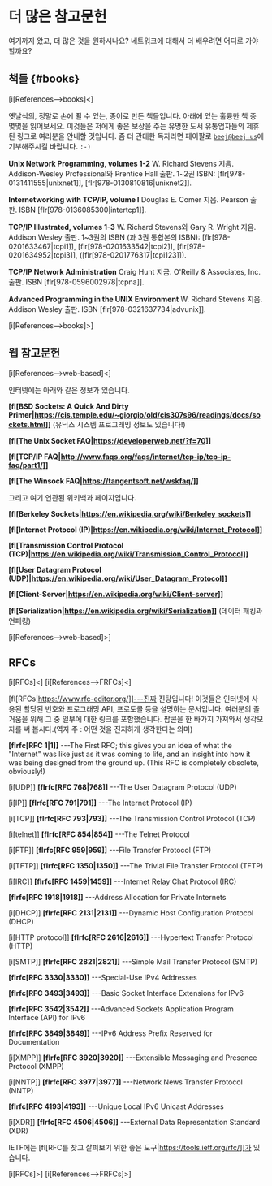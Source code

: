 # 더 많은 참고문헌

여기까지 왔고, 더 많은 것을 원하시나요? 네트워크에 대해서 더 배우려면 어디로
가야할까요?

## 책들 {#books}

[i[References-->books]<]

옛날식의, 정말로 손에 쥘 수 있는, 종이로 만든 책들입니다. 아래에 있는 훌륭한 책
중 몇몇을 읽어보세요. 이것들은 저에게 좋은 보상을 주는 유명한 도서 유통업자들의
제휴된 링크로 여러분을 안내할 것입니다. 좀 더 관대한 독자라면 페이팔로
[`beej@beej.us`](mailto:beej@beej.us)에 기부해주시길 바랍니다. `:-)`

**Unix Network Programming, volumes 1-2**
W. Richard Stevens 지음. Addison-Wesley Professional와
Prentice Hall 출판.
1~2권 ISBN: [flr[978-0131411555|unixnet1]],
[flr[978-0130810816|unixnet2]].

**Internetworking with TCP/IP, volume I**
Douglas E. Comer 지음. Pearson 출판.
ISBN [flr[978-0136085300|intertcp1]].

**TCP/IP Illustrated, volumes 1-3**
W. Richard Stevens와 Gary R. Wright 지음. Addison Wesley 출판.
1~3권의 ISBN (과 3권 통합본의 ISBN):
[flr[978-0201633467|tcpi1]], [flr[978-0201633542|tcpi2]],
[flr[978-0201634952|tcpi3]], ([flr[978-0201776317|tcpi123]]).

**TCP/IP Network Administration**
Craig Hunt 지금. O'Reilly & Associates, Inc. 출판.
ISBN [flr[978-0596002978|tcpna]].

**Advanced Programming in the UNIX Environment**
W. Richard Stevens 지음. Addison Wesley 출판.
ISBN [flr[978-0321637734|advunix]].

[i[References-->books]>]

## 웹 참고문헌

[i[References-->web-based]<]

인터넷에는 아래와 같은 정보가 있습니다.

**[fl[BSD Sockets: A Quick And Dirty
Primer|https://cis.temple.edu/~giorgio/old/cis307s96/readings/docs/sockets.html]]**
(유닉스 시스템 프로그래밍 정보도 있습니다!)

**[fl[The Unix Socket FAQ|https://developerweb.net/?f=70]]**

**[fl[TCP/IP
FAQ|http://www.faqs.org/faqs/internet/tcp-ip/tcp-ip-faq/part1/]]**

**[fl[The Winsock FAQ|https://tangentsoft.net/wskfaq/]]**

그리고 여기 연관된 위키백과 페이지입니다.

**[fl[Berkeley
Sockets|https://en.wikipedia.org/wiki/Berkeley_sockets]]**

**[fl[Internet Protocol
(IP)|https://en.wikipedia.org/wiki/Internet_Protocol]]**

**[fl[Transmission Control Protocol
(TCP)|https://en.wikipedia.org/wiki/Transmission_Control_Protocol]]**

**[fl[User Datagram Protocol
(UDP)|https://en.wikipedia.org/wiki/User_Datagram_Protocol]]**

**[fl[Client-Server|https://en.wikipedia.org/wiki/Client-server]]**

**[fl[Serialization|https://en.wikipedia.org/wiki/Serialization]]**
(데이터 패킹과 언패킹)

[i[References-->web-based]>]

## RFCs

[i[RFCs]<] [i[References-->FRFCs]<]

[fl[RFCs|https://www.rfc-editor.org/]]---진짜 진탕입니다! 이것들은
인터넷에 사용된 할당된 번호와 프로그래밍 API, 프로토콜 등을 설명하는 문서입니다.
여러분의 즐거움을 위해 그 중 일부에 대한 링크를 포함했습니다. 팝콘을 한 바가지
가져와서 생각모자를 써 봅시다.(역자 주 : 어떤 것을 진지하게 생각한다는 의미)

**[flrfc[RFC 1|1]]**
---The First RFC; this gives you an idea of what the "Internet" was like
just as it was coming to life, and an insight into how it was being
designed from the ground up. (This RFC is completely obsolete,
obviously!)

[i[UDP]] **[flrfc[RFC 768|768]]**
---The User Datagram Protocol (UDP)

[i[IP]] **[flrfc[RFC 791|791]]**
---The Internet Protocol (IP)

[i[TCP]] **[flrfc[RFC 793|793]]**
---The Transmission Control Protocol (TCP)

[i[telnet]] **[flrfc[RFC 854|854]]**
---The Telnet Protocol

[i[FTP]] **[flrfc[RFC 959|959]]**
---File Transfer Protocol (FTP)

[i[TFTP]] **[flrfc[RFC 1350|1350]]**
---The Trivial File Transfer Protocol (TFTP)

[i[IRC]] **[flrfc[RFC 1459|1459]]**
---Internet Relay Chat Protocol (IRC)

**[flrfc[RFC 1918|1918]]**
---Address Allocation for Private Internets

[i[DHCP]] **[flrfc[RFC 2131|2131]]**
---Dynamic Host Configuration Protocol (DHCP)

[i[HTTP protocol]] **[flrfc[RFC 2616|2616]]**
---Hypertext Transfer Protocol (HTTP)

[i[SMTP]] **[flrfc[RFC 2821|2821]]**
---Simple Mail Transfer Protocol (SMTP)

**[flrfc[RFC 3330|3330]]**
---Special-Use IPv4 Addresses

**[flrfc[RFC 3493|3493]]**
---Basic Socket Interface Extensions for IPv6

**[flrfc[RFC 3542|3542]]**
---Advanced Sockets Application Program Interface (API) for IPv6

**[flrfc[RFC 3849|3849]]**
---IPv6 Address Prefix Reserved for Documentation

[i[XMPP]] **[flrfc[RFC 3920|3920]]**
---Extensible Messaging and Presence Protocol (XMPP)

[i[NNTP]] **[flrfc[RFC 3977|3977]]**
---Network News Transfer Protocol (NNTP)

**[flrfc[RFC 4193|4193]]**
---Unique Local IPv6 Unicast Addresses

[i[XDR]] **[flrfc[RFC 4506|4506]]**
---External Data Representation Standard (XDR)

IETF에는 [fl[RFC를 찾고 살펴보기 위한 좋은 도구|https://tools.ietf.org/rfc/]]가 있습니다.

[i[RFCs]>] [i[References-->FRFCs]>]
